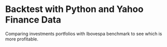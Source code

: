 # Backtest with Python and Yahoo Finance Data

Comparing investments portfolios with Ibovespa benchmark to see which is more profitable.
